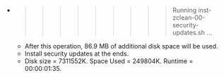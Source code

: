 * >>>>>>>>> Running inst-zclean-00-security-updates.sh ...
  * After this operation, 86.9 MB of additional disk space will be used.
  * Install security updates at the ends.
  * Disk size = 7311552K. Space Used = 249804K. Runtime = 00:00:01:35.

